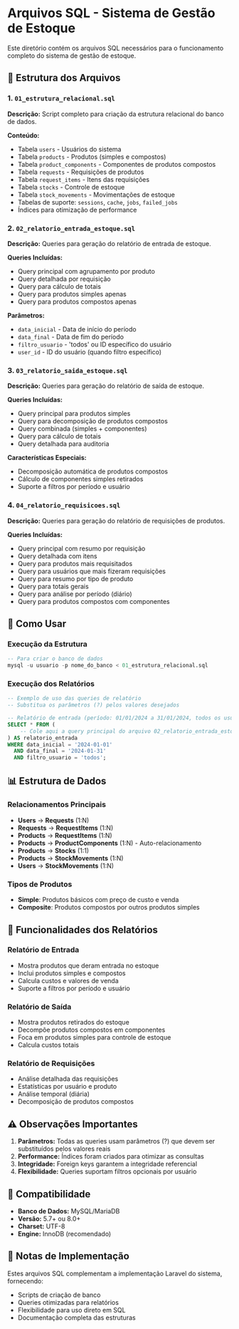 # Arquivos SQL - Sistema de Gestão de Estoque

Este diretório contém os arquivos SQL necessários para o funcionamento completo do sistema de gestão de estoque.

## 📁 Estrutura dos Arquivos

### 1. `01_estrutura_relacional.sql`

**Descrição:** Script completo para criação da estrutura relacional do banco de dados.

**Conteúdo:**

-   Tabela `users` - Usuários do sistema
-   Tabela `products` - Produtos (simples e compostos)
-   Tabela `product_components` - Componentes de produtos compostos
-   Tabela `requests` - Requisições de produtos
-   Tabela `request_items` - Itens das requisições
-   Tabela `stocks` - Controle de estoque
-   Tabela `stock_movements` - Movimentações de estoque
-   Tabelas de suporte: `sessions`, `cache`, `jobs`, `failed_jobs`
-   Índices para otimização de performance

### 2. `02_relatorio_entrada_estoque.sql`

**Descrição:** Queries para geração do relatório de entrada de estoque.

**Queries Incluídas:**

-   Query principal com agrupamento por produto
-   Query detalhada por requisição
-   Query para cálculo de totais
-   Query para produtos simples apenas
-   Query para produtos compostos apenas

**Parâmetros:**

-   `data_inicial` - Data de início do período
-   `data_final` - Data de fim do período
-   `filtro_usuario` - 'todos' ou ID específico do usuário
-   `user_id` - ID do usuário (quando filtro específico)

### 3. `03_relatorio_saida_estoque.sql`

**Descrição:** Queries para geração do relatório de saída de estoque.

**Queries Incluídas:**

-   Query principal para produtos simples
-   Query para decomposição de produtos compostos
-   Query combinada (simples + componentes)
-   Query para cálculo de totais
-   Query detalhada para auditoria

**Características Especiais:**

-   Decomposição automática de produtos compostos
-   Cálculo de componentes simples retirados
-   Suporte a filtros por período e usuário

### 4. `04_relatorio_requisicoes.sql`

**Descrição:** Queries para geração do relatório de requisições de produtos.

**Queries Incluídas:**

-   Query principal com resumo por requisição
-   Query detalhada com itens
-   Query para produtos mais requisitados
-   Query para usuários que mais fizeram requisições
-   Query para resumo por tipo de produto
-   Query para totais gerais
-   Query para análise por período (diário)
-   Query para produtos compostos com componentes

## 🔧 Como Usar

### Execução da Estrutura

```sql
-- Para criar o banco de dados
mysql -u usuario -p nome_do_banco < 01_estrutura_relacional.sql
```

### Execução dos Relatórios

```sql
-- Exemplo de uso das queries de relatório
-- Substitua os parâmetros (?) pelos valores desejados

-- Relatório de entrada (período: 01/01/2024 a 31/01/2024, todos os usuários)
SELECT * FROM (
    -- Cole aqui a query principal do arquivo 02_relatorio_entrada_estoque.sql
) AS relatorio_entrada
WHERE data_inicial = '2024-01-01'
  AND data_final = '2024-01-31'
  AND filtro_usuario = 'todos';
```

## 📊 Estrutura de Dados

### Relacionamentos Principais

-   **Users** → **Requests** (1:N)
-   **Requests** → **RequestItems** (1:N)
-   **Products** → **RequestItems** (1:N)
-   **Products** → **ProductComponents** (1:N) - Auto-relacionamento
-   **Products** → **Stocks** (1:1)
-   **Products** → **StockMovements** (1:N)
-   **Users** → **StockMovements** (1:N)

### Tipos de Produtos

-   **Simple**: Produtos básicos com preço de custo e venda
-   **Composite**: Produtos compostos por outros produtos simples

## 🎯 Funcionalidades dos Relatórios

### Relatório de Entrada

-   Mostra produtos que deram entrada no estoque
-   Inclui produtos simples e compostos
-   Calcula custos e valores de venda
-   Suporte a filtros por período e usuário

### Relatório de Saída

-   Mostra produtos retirados do estoque
-   Decompõe produtos compostos em componentes
-   Foca em produtos simples para controle de estoque
-   Calcula custos totais

### Relatório de Requisições

-   Análise detalhada das requisições
-   Estatísticas por usuário e produto
-   Análise temporal (diária)
-   Decomposição de produtos compostos

## ⚠️ Observações Importantes

1. **Parâmetros:** Todas as queries usam parâmetros (?) que devem ser substituídos pelos valores reais
2. **Performance:** Índices foram criados para otimizar as consultas
3. **Integridade:** Foreign keys garantem a integridade referencial
4. **Flexibilidade:** Queries suportam filtros opcionais por usuário

## 🔄 Compatibilidade

-   **Banco de Dados:** MySQL/MariaDB
-   **Versão:** 5.7+ ou 8.0+
-   **Charset:** UTF-8
-   **Engine:** InnoDB (recomendado)

## 📝 Notas de Implementação

Estes arquivos SQL complementam a implementação Laravel do sistema, fornecendo:

-   Scripts de criação de banco
-   Queries otimizadas para relatórios
-   Flexibilidade para uso direto em SQL
-   Documentação completa das estruturas
